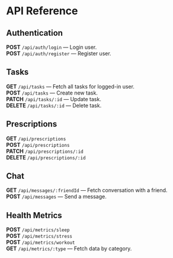 # API Reference

## Authentication

**POST** `/api/auth/login` — Login user.  
**POST** `/api/auth/register` — Register user.

## Tasks

**GET** `/api/tasks` — Fetch all tasks for logged-in user.  
**POST** `/api/tasks` — Create new task.  
**PATCH** `/api/tasks/:id` — Update task.  
**DELETE** `/api/tasks/:id` — Delete task.

## Prescriptions

**GET** `/api/prescriptions`  
**POST** `/api/prescriptions`  
**PATCH** `/api/prescriptions/:id`  
**DELETE** `/api/prescriptions/:id`

## Chat

**GET** `/api/messages/:friendId` — Fetch conversation with a friend.  
**POST** `/api/messages` — Send a message.

## Health Metrics

**POST** `/api/metrics/sleep`  
**POST** `/api/metrics/stress`  
**POST** `/api/metrics/workout`  
**GET** `/api/metrics/:type` — Fetch data by category.
